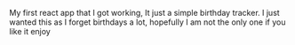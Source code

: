 My first react app that I got working, It just a simple birthday tracker. I just wanted this as I forget birthdays a lot, hopefully I am not the only one if you like it enjoy 
